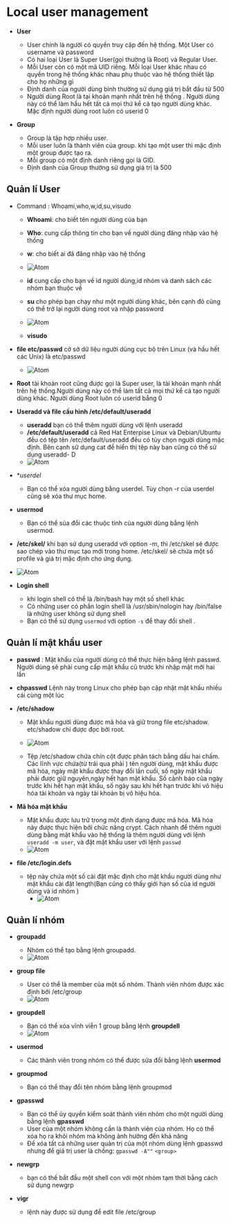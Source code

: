 # Local user management # 
- **User** 

  - User chính là người có quyền truy cập đến hệ thống. Một User có username và password 
  - Có hai loại User là Super User(gọi thường là Root) và Regular User. 
  - Mỗi User còn có một mã UID riêng. Mỗi loại User khác nhau có quyền trong hệ thống khác nhau phụ thuộc vào hệ thống thiết lập cho họ những gì 
  - Định danh của người dùng bình thường sử dụng giá trị bắt đầu từ 500
  - Người dùng Root là tại khoản mạnh nhất trên hệ thống . Người dùng này có thể làm hầu hết tất cả mọi thứ kể cả tạo người dùng khác. Mặc định người dùng root luôn có userid 0
  
- **Group** 

  - Group là tập hợp nhiều user. 
  - Mỗi user luôn là thành viên của group. khi tạo một user thì mặc định một group được tạo ra. 
  - Mỗi group có một định danh riêng gọi là GID. 
  - Định danh của Group thường sử dụng giá trị là 500 
  
## Quản lí User ##
- Command : Whoami,who,w,id,su,visudo

  - **Whoami**: cho biết tên người dùng của bạn
  - **Who**: cung cấp thông tin cho bạn về người dùng đăng nhập vào hệ thống 
  - **w**: cho biết ai đã đăng nhập vào hệ thống 
   - ![Atom](https://i.imgur.com/24AG21s.png)
   
  - **id** cung cấp cho bạn về id người dùng,id nhóm và danh sách các nhóm bạn thuộc về 
  - **su** cho phép bạn chạy như một người dùng khác, bên cạnh đó cũng có thể trở lại người dùng root và nhập password  
  - ![Atom](https://i.imgur.com/YuyIebz.png)
  
  - **visudo** 
  
- **file etc/passwd** cở sở dữ liệu người dùng cục bộ trên Linux (và hầu hết các Unix) là etc/passwd
  
  - ![Atom](https://i.imgur.com/j5gn02d.png) 
  
- **Root** tài khoản root cũng được gọi là Super user, là tài khoản mạnh nhất trên hệ thống.Người dùng này có thể làm tất cả mọi thứ kể cả tạo người dùng khác. Người dùng Root luôn có userid bằng 0 

- **Useradd và file cấu hình /etc/default/useradd** 

  - **useradd** bạn có thể thêm người dùng với lệnh useradd
  - **/etc/default/useradd** cả Red Hat Enterpise Linux và Debian/Ubuntu đều có tệp tên /etc/default/useradd đều có tùy chọn người dùng mặc định. Bên cạnh sử dụng cat để hiển thị tệp này bạn cũng có thể sử dụng useradd- D 
  - ![Atom](https://i.imgur.com/T698vDs.png) 

- **userdel* 

  - Bạn có thể xóa người dùng bằng userdel. Tùy chọn -r của userdel cũng sẽ xóa thư mục home. 
  
- **usermod** 

  - Bạn có thể sủa đổi các thuộc tính của người dùng bằng lệnh usermod. 
- **/etc/skel/** khi bạn sử dụng useradd với option -m, thì /etc/skel sẽ được sao chép vào thư mục tạo mới trong home. /etc/skel/ sẽ chứa một số profile và giá trị mặc định cho ứng dụng. 
 - ![Atom](https://i.imgur.com/SNNDACp.png)
 
- **Login shell** 

  - khi login shell có thể là /bin/bash hay một số shell khác
  - Có những user có phần login shell là /usr/sbin/nologin hay /bin/false là những user không sử dụng shell 
  - Bạn có thể sử dụng `usermod` với option `-s` để thay đổi shell .

## Quản lí mật khẩu user ## 
- **passwd** : Mật khẩu của người dùng có thể thực hiện bằng lệnh passwd. Người dùng sẽ phải cung cấp mật khẩu cũ trước khi nhập mật mới hai lần 
- **chpasswd** Lệnh này trong Linux cho phép bạn cập nhật mật khẩu nhiều cái cùng một lúc 
- **/etc/shadow** 

  - Mật khẩu người dùng được mã hóa và giữ trong file etc/shadow. etc/shadow chỉ được đọc bởi root. 
  - ![Atom](https://i.imgur.com/BOstQqs.png)
  
  - Tệp /etc/shadow chứa chín cột được phân tách bằng dấu hai chấm. Các lĩnh vực chứa(từ trái qua phải ) tên người dùng, mật khẩu được mã hóa, ngày mật khẩu được thay đổi lần cuối, số ngày mật khẩu phải được giữ nguyên,ngày hết hạn mật khẩu. Số cảnh báo của ngày trước khi hết hạn mật khẩu, số ngày sau khi hết hạn trước khi vô hiệu hóa tài khoản và ngày tài khoản bị vô hiệu hóa. 

- **Mã hóa mật khẩu**

  - Mật khẩu được lưu trữ trong một định dạng được mã hóa. Mã hóa này được thực hiện bởi chức năng crypt. Cách nhanh để thêm người dùng bằng mật khẩu vào hệ thống là thêm người dùng với lệnh `useradd -m user`, và đặt mật khẩu user với lệnh `passwd`
  - ![Atom](https://i.imgur.com/1RZKSdH.png) 

- **file /etc/login.defs**

  - tệp này chứa một số cài đặt mặc định cho mật khẩu người dùng như mật khẩu cài đặt length(Bạn cũng có thấy giới hạn số của id người dùng và id nhóm ) 
    - ![Atom](https://i.imgur.com/DrCjoKL.png)
## Quản lí nhóm ## 
- **groupadd**
  
   - Nhóm có thể tạo bằng lệnh groupadd. 
   - ![Atom](https://i.imgur.com/ThClmqT.png)  
- **group file** 

  - User có thể là member của một số nhóm. Thành viên nhóm được xác định bởi /etc/group 
  - ![Atom](https://i.imgur.com/07OPUfy.png)
- **groupdell** 

  - Bạn có thể xóa vĩnh viễn 1 group bằng lệnh **groupdell**
   - ![Atom]()
- **usermod** 

  - Các thành viên trong nhóm có thể được sửa đổi bằng lệnh **usermod**
  
- **groupmod**

  - Bạn có thể thay đổi tên nhóm bằng lệnh groupmod 
  
- **gpasswd** 

  - Bạn có thể ủy quyền kiểm soát thành viên nhóm cho một người dùng bằng lệnh **gpasswd** 
  - User của một nhóm không cần là thành viên của nhóm. Họ có thể xóa họ ra khỏi nhóm mà không ảnh hưởng đến khả năng 
  - Để xóa tất cả những user quản trị của một nhóm dùng lệnh gpasswd nhưng để giá trị user là chống: `gpasswd -A""` `<group>`

- **newgrp**

  - bạn có thế bắt đầu một shell con với một nhóm tạm thời bằng cách sử dụng newgrp 
- **vigr** 

  - lệnh này được sử dụng để edit file /etc/group 
  
